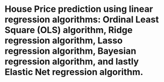 # House Price prediction using linear regression algorithms: Ordinal Least Square (OLS) algorithm, Ridge regression algorithm, Lasso regression algorithm, Bayesian regression algorithm, and lastly Elastic Net regression algorithm. 
